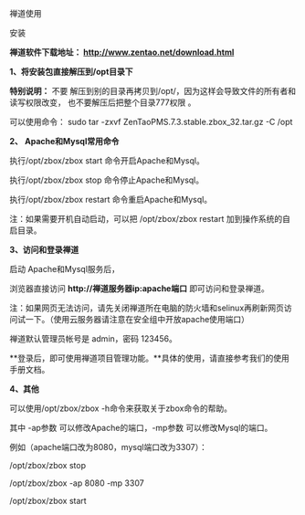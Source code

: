 禅道使用

安装

**禅道软件下载地址： http://www.zentao.net/download.html** 

**1、将安装包直接解压到/opt目录下**

**特别说明：** 不要 解压到别的目录再拷贝到/opt/，因为这样会导致文件的所有者和读写权限改变， 也不要解压后把整个目录777权限 。

可以使用命令： sudo tar -zxvf ZenTaoPMS.7.3.stable.zbox_32.tar.gz -C /opt

**2、** **Apache和Mysql常用命令**

执行/opt/zbox/zbox start 命令开启Apache和Mysql。

执行/opt/zbox/zbox stop 命令停止Apache和Mysql。

执行/opt/zbox/zbox restart 命令重启Apache和Mysql。

注：如果需要开机自动启动，可以把 /opt/zbox/zbox restart 加到操作系统的自启目录。

**3、访问和登录禅道**

启动 Apache和Mysql服务后，

浏览器直接访问 **http://禅道服务器ip:apache端口** 即可访问和登录禅道。

注：如果网页无法访问，请先关闭禅道所在电脑的防火墙和selinux再刷新网页访问试一下。（使用云服务器请注意在安全组中开放apache使用端口）

禅道默认管理员帐号是 admin，密码 123456。

**登录后，即可使用禅道项目管理功能。**具体的使用，请直接参考我们的使用手册文档。



**4、其他**



可以使用/opt/zbox/zbox -h命令来获取关于zbox命令的帮助。

其中 -ap参数 可以修改Apache的端口，-mp参数 可以修改Mysql的端口。

例如（apache端口改为8080，mysql端口改为3307）：

/opt/zbox/zbox stop

/opt/zbox/zbox -ap 8080 -mp 3307

/opt/zbox/zbox start

